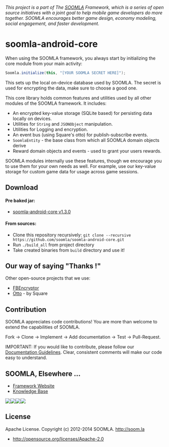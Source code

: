 *This project is a part of The [SOOMLA](http://www.soom.la) Framework, which is a series of open source initiatives with a joint goal to help mobile game developers do more together. SOOMLA encourages better game design, economy modeling, social engagement, and faster development.*

soomla-android-core
===============

When using the SOOMLA framework, you always start by initializing the core module from your main activity:
```java
Soomla.initialize(this, "[YOUR SOOMLA SECRET HERE]");
```

This sets up the local on-device database used by SOOMLA.  The secret is used for encrypting the data, make sure to choose a good one.

This core library holds common features and utilities used by all other modules of the SOOMLA framework.
It includes:
* An encrypted key-value storage (SQLite based) for persisting data locally on devices.
* Utilities for `String` and `JSONObject` manipulation.
* Utilities for Logging and encryption.
* An event bus (using Square's otto) for publish-subscribe events.
* `SoomlaEntity` - the base class from which all SOOMLA domain objects derive
* Reward domain objects and events - used to grant your users rewards.

SOOMLA modules internally use these features, though we encourage you to use them for your own needs as well.  For example, use our key-value storage for custom game data for usage across game sessions.

## Download

#### Pre baked jar:

- [soomla-android-core v1.3.0](http://library.soom.la/fetch/android-core/1.3.0?cf=github)

#### From sources:
 - Clone this repository recursively: `git clone --recursive https://github.com/soomla/soomla-android-core.git`
 - Run `./build_all` from project directory
 - Take created binaries from `build` directory and use it!

Our way of saying "Thanks !"
---

Other open-source projects that we use:

* [FBEncryptor](https://github.com/dev5tec/FBEncryptor)
* [Otto](http://square.github.io/otto/) - by Square

Contribution
---
SOOMLA appreciates code contributions! You are more than welcome to extend the capabilities of SOOMLA.

Fork -> Clone -> Implement -> Add documentation -> Test -> Pull-Request.

IMPORTANT: If you would like to contribute, please follow our [Documentation Guidelines](https://github.com/soomla/android-store/blob/master/documentation.md). Clear, consistent comments will make our code easy to understand.

## SOOMLA, Elsewhere ...

+ [Framework Website](http://www.soom.la/)
+ [Knowledge Base](http://know.soom.la/)


<a href="https://www.facebook.com/pages/The-SOOMLA-Project/389643294427376"><img src="http://know.soom.la/img/tutorial_img/social/Facebook.png"></a><a href="https://twitter.com/Soomla"><img src="http://know.soom.la/img/tutorial_img/social/Twitter.png"></a><a href="https://plus.google.com/+SoomLa/posts"><img src="http://know.soom.la/img/tutorial_img/social/GoogleP.png"></a><a href ="https://www.youtube.com/channel/UCR1-D9GdSRRLD0fiEDkpeyg"><img src="http://know.soom.la/img/tutorial_img/social/Youtube.png"></a>

License
---
Apache License. Copyright (c) 2012-2014 SOOMLA. http://soom.la
+ http://opensource.org/licenses/Apache-2.0
